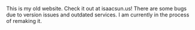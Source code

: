 This is my old website. Check it out at isaacsun.us!
There are some bugs due to version issues and outdated services. I am currently in the process of remaking it. 
